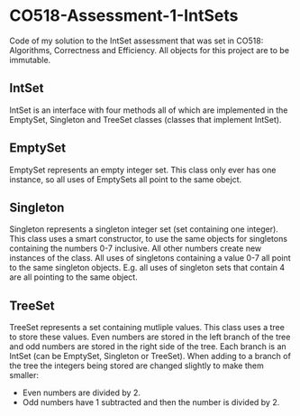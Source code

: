 # CO518-Assessment-1-IntSets
Code of my solution to the IntSet assessment that was set in CO518: Algorithms, Correctness and Efficiency.
All objects for this project are to be immutable.

## IntSet
IntSet is an interface with four methods all of which are implemented in the EmptySet, Singleton and TreeSet classes (classes that implement IntSet).

## EmptySet
EmptySet represents an empty integer set. This class only ever has one instance, so all uses of EmptySets all point to the same obejct. 

## Singleton
Singleton represents a singleton integer set (set containing one integer). This class uses a smart constructor, to use the same objects for singletons containing the numbers 0-7 inclusive.  All other numbers create new instances of the class. All uses of singletons containing a value 0-7 all point to the same singleton objects. E.g. all uses of singleton sets that contain 4 are all pointing to the same object.

## TreeSet
TreeSet represents a set containing mutliple values. This class uses a tree to store these values. Even numbers are stored in the left branch of the tree and odd numbers are stored in the right side of the tree. Each branch is an IntSet (can be EmptySet, Singleton or TreeSet). When adding to a branch of the tree the integers being stored are changed slightly to make them smaller:
- Even numbers are divided by 2.
- Odd numbers have 1 subtracted and then the number is divided by 2. 

